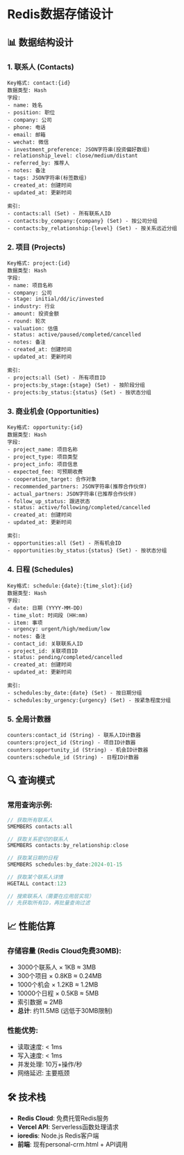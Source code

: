 # Redis数据存储设计

## 📊 数据结构设计

### 1. 联系人 (Contacts)
```
Key格式: contact:{id}
数据类型: Hash
字段:
- name: 姓名
- position: 职位
- company: 公司
- phone: 电话
- email: 邮箱
- wechat: 微信
- investment_preference: JSON字符串(投资偏好数组)
- relationship_level: close/medium/distant
- referred_by: 推荐人
- notes: 备注
- tags: JSON字符串(标签数组)
- created_at: 创建时间
- updated_at: 更新时间

索引:
- contacts:all (Set) - 所有联系人ID
- contacts:by_company:{company} (Set) - 按公司分组
- contacts:by_relationship:{level} (Set) - 按关系远近分组
```

### 2. 项目 (Projects)
```
Key格式: project:{id}
数据类型: Hash
字段:
- name: 项目名称
- company: 公司
- stage: initial/dd/ic/invested
- industry: 行业
- amount: 投资金额
- round: 轮次
- valuation: 估值
- status: active/paused/completed/cancelled
- notes: 备注
- created_at: 创建时间
- updated_at: 更新时间

索引:
- projects:all (Set) - 所有项目ID
- projects:by_stage:{stage} (Set) - 按阶段分组
- projects:by_status:{status} (Set) - 按状态分组
```

### 3. 商业机会 (Opportunities)
```
Key格式: opportunity:{id}
数据类型: Hash
字段:
- project_name: 项目名称
- project_type: 项目类型
- project_info: 项目信息
- expected_fee: 可预期收费
- cooperation_target: 合作对象
- recommended_partners: JSON字符串(推荐合作伙伴)
- actual_partners: JSON字符串(已推荐合作伙伴)
- follow_up_status: 跟进状态
- status: active/following/completed/cancelled
- created_at: 创建时间
- updated_at: 更新时间

索引:
- opportunities:all (Set) - 所有机会ID
- opportunities:by_status:{status} (Set) - 按状态分组
```

### 4. 日程 (Schedules)
```
Key格式: schedule:{date}:{time_slot}:{id}
数据类型: Hash
字段:
- date: 日期 (YYYY-MM-DD)
- time_slot: 时间段 (HH:mm)
- item: 事项
- urgency: urgent/high/medium/low
- notes: 备注
- contact_id: 关联联系人ID
- project_id: 关联项目ID
- status: pending/completed/cancelled
- created_at: 创建时间
- updated_at: 更新时间

索引:
- schedules:by_date:{date} (Set) - 按日期分组
- schedules:by_urgency:{urgency} (Set) - 按紧急程度分组
```

### 5. 全局计数器
```
counters:contact_id (String) - 联系人ID计数器
counters:project_id (String) - 项目ID计数器  
counters:opportunity_id (String) - 机会ID计数器
counters:schedule_id (String) - 日程ID计数器
```

## 🔍 查询模式

### 常用查询示例:
```javascript
// 获取所有联系人
SMEMBERS contacts:all

// 获取关系密切的联系人
SMEMBERS contacts:by_relationship:close

// 获取某日期的日程
SMEMBERS schedules:by_date:2024-01-15

// 获取某个联系人详情
HGETALL contact:123

// 搜索联系人（需要在应用层实现）
// 先获取所有ID，再批量查询过滤
```

## 📈 性能估算

### 存储容量 (Redis Cloud免费30MB):
- 3000个联系人 × 1KB ≈ 3MB
- 300个项目 × 0.8KB ≈ 0.24MB  
- 1000个机会 × 1.2KB ≈ 1.2MB
- 10000个日程 × 0.5KB ≈ 5MB
- 索引数据 ≈ 2MB
- **总计**: 约11.5MB (远低于30MB限制)

### 性能优势:
- 读取速度: < 1ms
- 写入速度: < 1ms
- 并发处理: 10万+操作/秒
- 网络延迟: 主要瓶颈

## 🛠️ 技术栈
- **Redis Cloud**: 免费托管Redis服务
- **Vercel API**: Serverless函数处理请求
- **ioredis**: Node.js Redis客户端
- **前端**: 现有personal-crm.html + API调用